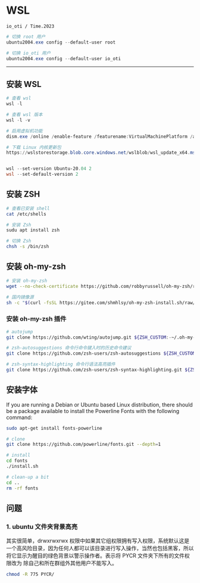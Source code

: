 # WSL

`io_oti / Time.2023`

```powershell
# 切换 root 用户
ubuntu2004.exe config --default-user root

# 切换 io_oti 用户
ubuntu2004.exe config --default-user io_oti
```

---

## 安装 WSL

```powershell
# 查看 wsl
wsl -l

# 查看 wsl 版本
wsl -l -v

# 启用虚拟机功能
dism.exe /online /enable-feature /featurename:VirtualMachinePlatform /all /norestart

# 下载 Linux 内核更新包
https://wslstorestorage.blob.core.windows.net/wslblob/wsl_update_x64.msi


wsl --set-version Ubuntu-20.04 2
wsl --set-default-version 2
```

## 安装 ZSH

```bash
# 查看已安装 shell
cat /etc/shells

# 安装 Zsh
sudu apt install zsh

# 切换 Zsh
chsh -s /bin/zsh
```

## 安装 oh-my-zsh

```bash
# 安装 oh-my-zsh
wget --no-check-certificate https://github.com/robbyrussell/oh-my-zsh/raw/master/tools/install.sh -O - | sh

# 国内镜像源
sh -c "$(curl -fsSL https://gitee.com/shmhlsy/oh-my-zsh-install.sh/raw/master/install.sh)"
```

### 安装 oh-my-zsh 插件

```bash
# autojump
git clone https://github.com/wting/autojump.git ${ZSH_CUSTOM:-~/.oh-my-zsh/custom}/plugins/autojump

# zsh-autosuggestions 命令行命令键入时的历史命令建议
git clone https://github.com/zsh-users/zsh-autosuggestions ${ZSH_CUSTOM:-~/.oh-my-zsh/custom}/plugins/zsh-autosuggestions

# zsh-syntax-highlighting 命令行语法高亮插件
git clone https://github.com/zsh-users/zsh-syntax-highlighting.git ${ZSH_CUSTOM:-~/.oh-my-zsh/custom}/plugins/zsh-syntax-highlighting
```

## 安装字体

If you are running a Debian or Ubuntu based Linux distribution, there should be a package available to install the Powerline Fonts with the following command:

```bash
sudo apt-get install fonts-powerline

# clone
git clone https://github.com/powerline/fonts.git --depth=1

# install
cd fonts
./install.sh

# clean-up a bit
cd ..
rm -rf fonts
```

## 问题

### 1. ubuntu 文件夹背景高亮

其实很简单，drwxrwxrwx 权限中如果其它组权限拥有写入权限，系统默认这是一个高风险目录，因为任何人都可以该目录进行写入操作，当然也包括黑客，所以将它显示为醒目的绿色背景以警示操作者。表示将 PYCR 文件夹下所有的文件权限改为 除自己和所在群组外其他用户不能写入。

```bash
chmod -R 775 PYCR/
```
